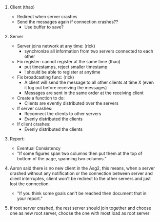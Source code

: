 1. Client (thao)
	- Redirect when server crashes
	- Send the messages again if connection crashes?? 
		+ Use buffer to save?
	
2. Server
	- Server joins network at any time: (rick)
		+ synchronize all information from two servers connected to each other
	- Fix register: cannot register at the same time (thao)
		+ put timestamps, reject smaller timestamp
        + ! should be able to register at anytime
	- Fix broadcasting func: (rick)
		+ A client will send the message to all other clients at time X (even it log out before receiving the messages)
		+ Messages are sent in the same order at the receiving client
	- Create a function to do: 
		+ Clients are evently distributed over the servers
	- If server crashes:
		+ Reconnect the clients to other servers
		+ Evenly distributed the clients
	- If client crashes: 
		+ Evenly distributed the clients

3. Report:
	- Eventual Consistency
    - "If some figures span two columns then put them at the top of bottom of the page, spanning two columns."
   

4. Aaron said there is no new client in the Asg2, this means, when a server crashed without any notification or the connection between server and client interruptes, client won't be redirect to the other servers and just lost the connection.
    - "If you think some goals can't be reached then document that in your report."
5. if root server crashed, the rest server should join together and choose one as new root server, choose the one with most load as root server
		
	
